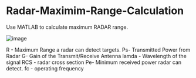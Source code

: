 # Radar-Maximim-Range-Calculation
Use MATLAB to calculate maximum RADAR range. 

![image](https://user-images.githubusercontent.com/84752308/131053044-d07171ef-e988-4f4b-bdd9-58cdebb6d0b8.png)


R - Maximum Range a radar can detect targets.
Ps- Transmitted Power from Radar 
G- Gain of the Transmit/Receive Antenna 
lamda - Wavelength of the signal 
RCS - radar cross section 
Pe- Minimum received power radar can detect.
fc - operating frequency
